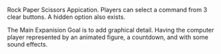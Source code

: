 Rock Paper Scissors Appication. Players can select a command from 3 clear buttons. A hidden option also exists.

The Main Expanision Goal is to add graphical detail. Having the computer player represented by an animated figure, a countdown, and with some sound effects. 